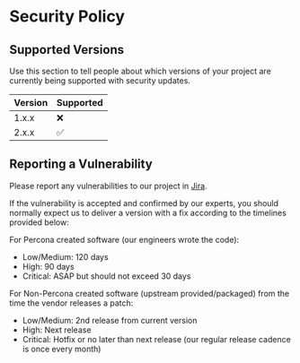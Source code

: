 # Security Policy

## Supported Versions

Use this section to tell people about which versions of your project are
currently being supported with security updates.

| Version | Supported          |
| ------- | ------------------ |
| 1.x.x   | :x:                |
| 2.x.x   | :white_check_mark: |

## Reporting a Vulnerability

Please report any vulnerabilities to our project in [Jira](https://perconadev.atlassian.net/jira/software/c/projects/PG/issues).

If the vulnerability is accepted and confirmed by our experts, you should normally expect us to deliver
a version with a fix according to the timelines provided below:

For Percona created software (our engineers wrote the code):

- Low/Medium: 120 days
- High: 90 days
- Critical: ASAP but should not exceed 30 days

For Non-Percona created software (upstream provided/packaged) from the time the vendor releases a patch:

- Low/Medium: 2nd release from current version
- High: Next release
- Critical: Hotfix or no later than next release (our regular release cadence is once every month)
